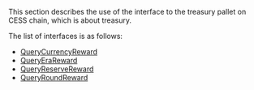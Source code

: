 This section describes the use of the interface to the treasury pallet on CESS chain, which is about treasury.

The list of interfaces is as follows:
- [QueryCurrencyReward](QueryCurrencyReward.md)
- [QueryEraReward](QueryEraReward.md)
- [QueryReserveReward](QueryReserveReward.md)
- [QueryRoundReward](QueryRoundReward.md)